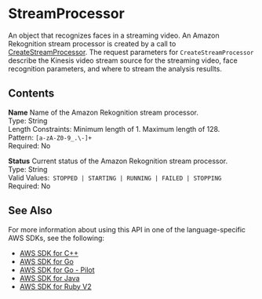 # StreamProcessor<a name="API_StreamProcessor"></a>

An object that recognizes faces in a streaming video\. An Amazon Rekognition stream processor is created by a call to [CreateStreamProcessor](API_CreateStreamProcessor.md)\. The request parameters for `CreateStreamProcessor` describe the Kinesis video stream source for the streaming video, face recognition parameters, and where to stream the analysis resullts\. 

## Contents<a name="API_StreamProcessor_Contents"></a>

 **Name**   <a name="rekognition-Type-StreamProcessor-Name"></a>
Name of the Amazon Rekognition stream processor\.   
Type: String  
Length Constraints: Minimum length of 1\. Maximum length of 128\.  
Pattern: `[a-zA-Z0-9_.\-]+`   
Required: No

 **Status**   <a name="rekognition-Type-StreamProcessor-Status"></a>
Current status of the Amazon Rekognition stream processor\.  
Type: String  
Valid Values:` STOPPED | STARTING | RUNNING | FAILED | STOPPING`   
Required: No

## See Also<a name="API_StreamProcessor_SeeAlso"></a>

For more information about using this API in one of the language\-specific AWS SDKs, see the following:
+  [AWS SDK for C\+\+](https://docs.aws.amazon.com/goto/SdkForCpp/rekognition-2016-06-27/StreamProcessor) 
+  [AWS SDK for Go](https://docs.aws.amazon.com/goto/SdkForGoV1/rekognition-2016-06-27/StreamProcessor) 
+  [AWS SDK for Go \- Pilot](https://docs.aws.amazon.com/goto/SdkForGoPilot/rekognition-2016-06-27/StreamProcessor) 
+  [AWS SDK for Java](https://docs.aws.amazon.com/goto/SdkForJava/rekognition-2016-06-27/StreamProcessor) 
+  [AWS SDK for Ruby V2](https://docs.aws.amazon.com/goto/SdkForRubyV2/rekognition-2016-06-27/StreamProcessor) 